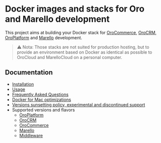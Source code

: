 Docker images and stacks for Oro and Marello development
===

This project aims at building your Docker stack for
[OroCommerce](https://oroinc.com/b2b-ecommerce/),
[OroCRM](https://oroinc.com/orocrm/),
[OroPlatform](https://oroinc.com/oroplatform/)
and [Marello](https://www.marello.com/) development.

> ⚠️ Nota: Those stacks are not suited for production hosting,
> but to provide an environment based on Docker as identical as
> possible to OroCloud and MarelloCloud on a personal computer.

Documentation
---

* [Installation](docs/installation.md)
* [Usage](docs/usage.md)
* [Frequently Asked Questions](docs/faq.md)
* [Docker for Mac optimizations](docs/docker-for-mac-optimizations.md)
* [Versions sunsetting policy, experimental and discontinued support](docs/sunsetting-policy.md)
* Supported versions and flavors
  * [OroPlatform](docs/application/oroplatform.md)
  * [OroCRM](docs/application/orocrm.md)
  * [OroCommerce](docs/application/orocommerce.md)
  * [Marello](docs/application/marello.md)
  * [Middleware](docs/application/middleware.md)
